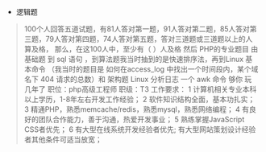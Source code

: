 - 逻辑题
> 100个人回答五道试题，有81人答对第一题，91人答对第二题，85人答对第三题，79人答对第四题，74人答对第五题，答对三道题或三道题以上的人算及格， 那么，在这100人中，至少有（ ）人及格
> 然后 PHP的专业题目 由基础题 到 sql 语句  ，到算法题我当时抽到的是快速排序法，再到Linux 基本命令 （我当时的题目是 如何在access_log 中找出一个时间段内，某个域名下 404 请求的总数）和 架构题
> Linux 分析日志 一个 awk 命令 够你 玩几年了
> 职位：php高级工程师
职级：T3
工作要求：
1 计算机相关专业本科以上学历，1-8年左右开发工作经验；
2 软件知识结构全面，基本功扎实；
3 精通PHP，熟悉memcache/redis，熟悉mysql，熟悉网络编程；
4 有良好的团队合作能力，善于沟通，热爱开发事业；
5 熟练掌握JavaScript CSS者优先；
6 有大型在线系统开发经验者优先; 有大型网站策划设计经验者其他条件可适当放宽；
